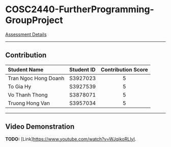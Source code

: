 # COSC2440-FurtherProgramming-GroupProject
[Assessment Details](AssessmentDetails.md)

---



## Contribution

| Student Name         | Student ID | Contribution Score |
|:---------------------|:-----------|:------------------:|
| Tran Ngoc Hong Doanh | S3927023   |          5          |
| To Gia Hy            | S3927539   |          5          |
| Vo Thanh Thong       | S3878071   |          5          |
| Truong Hong Van      | S3957034   |          5          |

---
## Video Demonstration

**TODO:** [Link]https://www.youtube.com/watch?v=WJqikoRLlyI.